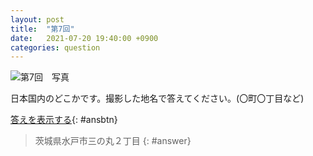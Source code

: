 ```yaml
---
layout: post
title:  "第7回"
date:   2021-07-20 19:40:00 +0900
categories: question
---
```


![第7回　写真](/kokodoko/images/q7.jpg)

日本国内のどこかです。撮影した地名で答えてください。(〇町〇丁目など)

[答えを表示する](javascript:void(0)){: #ansbtn}

>茨城県水戸市三の丸２丁目
{: #answer}